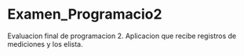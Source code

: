 # Examen_Programacio2
 Evaluacion final de programacion 2. Aplicacion que recibe registros de mediciones y los elista.
